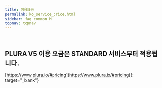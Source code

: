 ```yaml
---
title: 이용요금
permalink: ko_service_price.html
sidebar: faq_common_M
topnav: topnav
---
```


<br />

## PLURA V5 이용 요금은 STANDARD 서비스부터 적용됩니다.
     
[https://www.plura.io/#pricing](https://www.plura.io/#pricing){: target="_blank"}